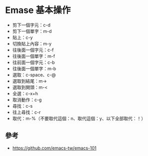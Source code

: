 # Emase 基本操作

* 剪下一個字元：c-d
* 剪下一個單字：m-d
* 貼上：c-y
* 切換貼上內容：m-y
* 往後面一個字元：c-f
* 往後面一個單字：m-f
* 往前面一個字元：c-b
* 往後面一個單字：m-b
* 選取：c-space、c-@
* 選取到結尾：m->
* 選取到開頭：m-<
* 全選：c-x+h
* 取消動作：c-g
* 尋找：c-s
* 往上尋找：c-r
* 取代：m-%（不要取代這個：n、取代這個：y、以下全部取代：！）

## 參考

* <https://github.com/emacs-tw/emacs-101>
